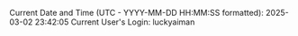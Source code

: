 Current Date and Time (UTC - YYYY-MM-DD HH:MM:SS formatted): 2025-03-02 23:42:05
Current User's Login: luckyaiman
